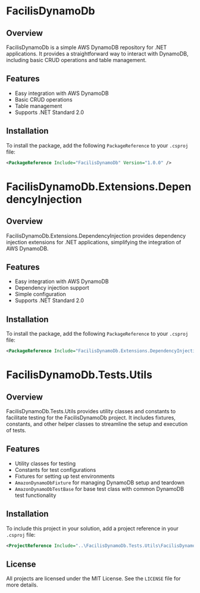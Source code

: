 # FacilisDynamoDb

## Overview

FacilisDynamoDb is a simple AWS DynamoDB repository for .NET applications. It provides a straightforward way to interact with DynamoDB, including basic CRUD operations and table management.

## Features

- Easy integration with AWS DynamoDB
- Basic CRUD operations
- Table management
- Supports .NET Standard 2.0

## Installation

To install the package, add the following `PackageReference` to your `.csproj` file:

```xml
<PackageReference Include="FacilisDynamoDb" Version="1.0.0" />
```

# FacilisDynamoDb.Extensions.DependencyInjection

## Overview

FacilisDynamoDb.Extensions.DependencyInjection provides dependency injection extensions for .NET applications, simplifying the integration of AWS DynamoDB.

## Features

- Easy integration with AWS DynamoDB
- Dependency injection support
- Simple configuration
- Supports .NET Standard 2.0

## Installation

To install the package, add the following `PackageReference` to your `.csproj` file:

```xml
<PackageReference Include="FacilisDynamoDb.Extensions.DependencyInjection" Version="1.0.0" />
```

# FacilisDynamoDb.Tests.Utils

## Overview

FacilisDynamoDb.Tests.Utils provides utility classes and constants to facilitate testing for the FacilisDynamoDb project. It includes fixtures, constants, and other helper classes to streamline the setup and execution of tests.

## Features

- Utility classes for testing
- Constants for test configurations
- Fixtures for setting up test environments
- `AmazonDynamoDbFixture` for managing DynamoDB setup and teardown
- `AmazonDynamoDbTestBase` for base test class with common DynamoDB test functionality

## Installation

To include this project in your solution, add a project reference in your `.csproj` file:

```xml
<ProjectReference Include="..\FacilisDynamoDb.Tests.Utils\FacilisDynamoDb.Tests.Utils.csproj" />
```

## License

All projects are licensed under the MIT License. See the `LICENSE` file for more details.